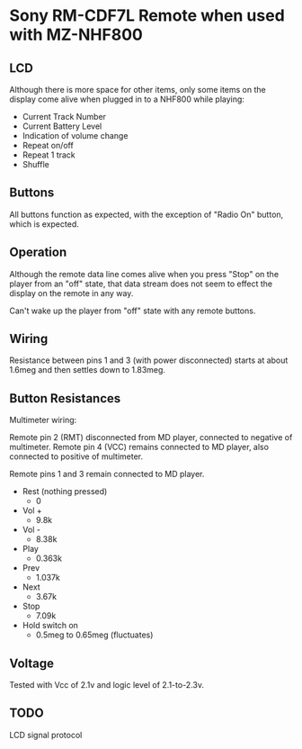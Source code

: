 Sony RM-CDF7L Remote when used with MZ-NHF800
=========================================

## LCD

Although there is more space for other items, only some items on the display
come alive when plugged in to a NHF800 while playing:

  * Current Track Number
  * Current Battery Level
  * Indication of volume change
  * Repeat on/off
  * Repeat 1 track
  * Shuffle

## Buttons

All buttons function as expected, with the exception of "Radio On" button, which
is expected.

## Operation

Although the remote data line comes alive when you press "Stop" on the player
from an "off" state, that data stream does not seem to effect the display on the
remote in any way.

Can't wake up the player from "off" state with any remote buttons.

## Wiring

Resistance between pins 1 and 3 (with power disconnected) starts at about 1.6meg
and then settles down to 1.83meg.

## Button Resistances

Multimeter wiring:

Remote pin 2 (RMT) disconnected from MD player, connected to negative of multimeter.
Remote pin 4 (VCC) remains connected to MD player, also connected to positive of multimeter.

Remote pins 1 and 3 remain connected to MD player.

* Rest (nothing pressed)
  - 0
* Vol +
  - 9.8k
* Vol -
  - 8.38k
* Play
  - 0.363k
* Prev
  - 1.037k
* Next
  - 3.67k
* Stop
  - 7.09k
* Hold switch on
  - 0.5meg to 0.65meg (fluctuates)

## Voltage

Tested with Vcc of 2.1v and logic level of 2.1-to-2.3v.

## TODO

LCD signal protocol
